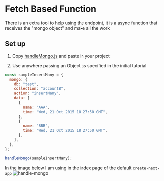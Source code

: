 # Fetch Based Function

There is an extra tool to help using the endpoint, it is a async function that receives the "mongo object" and make all the work

## Set up

1. Copy [handleMongo.js](https://github.com/PedroMarianoAlmeida/next-api-mongo-atlas/blob/main/examples/fetch-based/handleMongo.js) and paste in your project

2. Use anywhere passing an Object as specified in the initial tutorial

```js
const sampleInsertMany = {
  mongo: {
    db: "test",
    collection: "accountB",
    action: "insertMany",
    data: [
      {
        name: "AAA",
        time: "Wed, 21 Oct 2015 18:27:50 GMT",
      },
      {
        name: "BBB",
        time: "Wed, 21 Oct 2015 18:27:50 GMT",
      },
    ],
  },
};

handleMongo(sampleInsertMany);
```

In the image below I am using in the index page of the default `create-next-app`
![handle-mongo](https://user-images.githubusercontent.com/59484474/141602325-0e90ad99-b7a5-4149-a76f-1c8c5b7bdafc.PNG)
